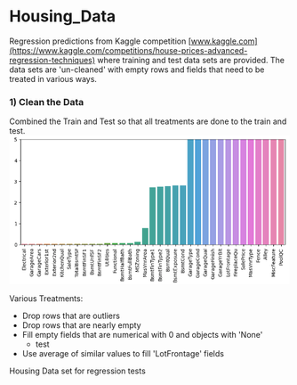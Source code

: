 # Housing_Data
Regression predictions from Kaggle competition [www.kaggle.com](https://www.kaggle.com/competitions/house-prices-advanced-regression-techniques) where training and test data sets are provided.
The data sets are 'un-cleaned' with empty rows and fields that need to be treated in various ways.

### 1) Clean the Data
Combined the Train and Test so that all treatments are done to the train and test.
![](./Images/PercentMissingData.png)

Various Treatments:
* Drop rows that are outliers
* Drop rows that are nearly empty
* Fill empty fields that are numerical with 0 and objects with 'None'
  * test
* Use average of similar values to fill 'LotFrontage' fields
 
Housing Data set for regression tests
